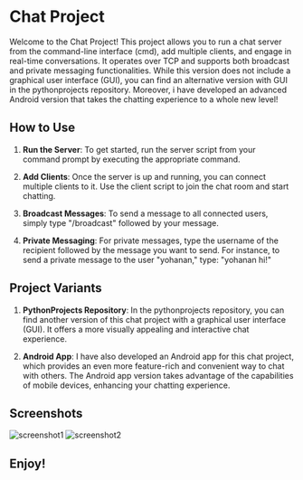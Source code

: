 # Chat Project

Welcome to the Chat Project! This project allows you to run a chat server from the command-line interface (cmd), add multiple clients, and engage in real-time conversations. It operates over TCP and supports both broadcast and private messaging functionalities. While this version does not include a graphical user interface (GUI), you can find an alternative version with GUI in the pythonprojects repository. Moreover, i have developed an advanced Android version that takes the chatting experience to a whole new level!

## How to Use

1. **Run the Server**: To get started, run the server script from your command prompt by executing the appropriate command.

2. **Add Clients**: Once the server is up and running, you can connect multiple clients to it. Use the client script to join the chat room and start chatting.

3. **Broadcast Messages**: To send a message to all connected users, simply type "/broadcast" followed by your message.

4. **Private Messaging**: For private messages, type the username of the recipient followed by the message you want to send. For instance, to send a private message to the user "yohanan," type: "yohanan hi!"

## Project Variants

1. **PythonProjects Repository**: In the pythonprojects repository, you can find another version of this chat project with a graphical user interface (GUI). It offers a more visually appealing and interactive chat experience.

2. **Android App**: I have also developed an Android app for this chat project, which provides an even more feature-rich and convenient way to chat with others. The Android app version takes advantage of the capabilities of mobile devices, enhancing your chatting experience.

## Screenshots

![screenshot1](https://user-images.githubusercontent.com/93263233/223707716-943a9079-9a4b-4458-ac6e-fd7c3f872d46.png)
![screenshot2](https://user-images.githubusercontent.com/93263233/223709266-5158cb6d-4511-4313-86b0-5feafec504ed.png)
## Enjoy!
